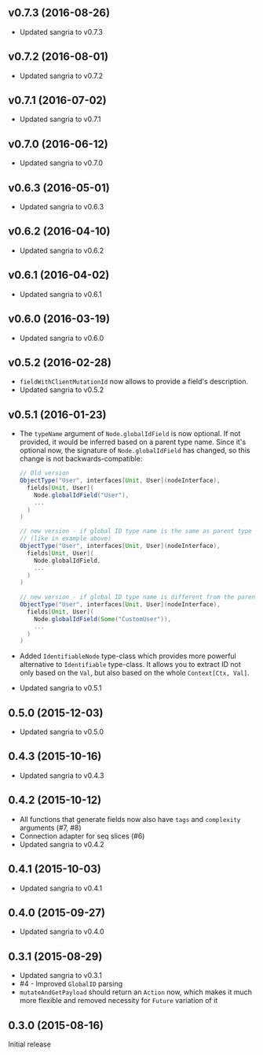 ## v0.7.3 (2016-08-26)

* Updated sangria to v0.7.3

## v0.7.2 (2016-08-01)

* Updated sangria to v0.7.2

## v0.7.1 (2016-07-02)

* Updated sangria to v0.7.1

## v0.7.0 (2016-06-12)

* Updated sangria to v0.7.0

## v0.6.3 (2016-05-01)

* Updated sangria to v0.6.3

## v0.6.2 (2016-04-10)

* Updated sangria to v0.6.2

## v0.6.1 (2016-04-02)

* Updated sangria to v0.6.1

## v0.6.0 (2016-03-19)

* Updated sangria to v0.6.0

## v0.5.2 (2016-02-28)

* `fieldWithClientMutationId` now allows to provide a field's description.
* Updated sangria to v0.5.2

## v0.5.1 (2016-01-23)

* The `typeName` argument of `Node.globalIdField` is now optional. If not provided, it would be inferred based on a parent type name.
  Since it's optional now, the signature of `Node.globalIdField` has changed, so this change is not backwards-compatible:
  
  ```scala
  // Old version 
  ObjectType("User", interfaces[Unit, User](nodeInterface),
    fields[Unit, User](
      Node.globalIdField("User"),
      ...
    )
  )
  
  // new version - if global ID type name is the same as parent type 
  // (like in example above)
  ObjectType("User", interfaces[Unit, User](nodeInterface),
    fields[Unit, User](
      Node.globalIdField,
      ...
    )
  )
     
  // new version - if global ID type name is different from the parent type name
  ObjectType("User", interfaces[Unit, User](nodeInterface),
    fields[Unit, User](
      Node.globalIdField(Some("CustomUser")),
      ...
    )
  )   
  ```
* Added `IdentifiableNode` type-class which provides more powerful alternative to `Identifiable` type-class. It allows you to extract ID not only based on
  the `Val`, but also based on the whole `Context[Ctx, Val]`.
* Updated sangria to v0.5.1
  
## 0.5.0 (2015-12-03)

* Updated sangria to v0.5.0

## 0.4.3 (2015-10-16)

* Updated sangria to v0.4.3

## 0.4.2 (2015-10-12)

* All functions that generate fields now also have `tags` and `complexity` arguments (#7, #8)
* Connection adapter for seq slices (#6)
* Updated sangria to v0.4.2

## 0.4.1 (2015-10-03)

* Updated sangria to v0.4.1

## 0.4.0 (2015-09-27)

* Updated sangria to v0.4.0

## 0.3.1 (2015-08-29)

* Updated sangria to v0.3.1
* #4 - Improved `GlobalID` parsing
* `mutateAndGetPayload` should return an `Action` now, which makes it much more flexible and removed necessity for `Future` variation of it

## 0.3.0 (2015-08-16)

Initial release
